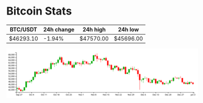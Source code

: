 # Bitcoin Stats

BTC/USDT|24h change|24h high|24h low|
|---|---|---|---|
|$46293.10|-1.94%|$47570.00|$45696.00|

<img src="./chart.svg">
